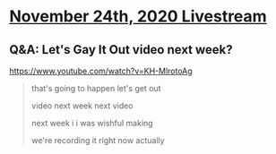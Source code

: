 # [November 24th, 2020 Livestream](../2020-11-24.md)
## Q&A: Let's Gay It Out video next week?
https://www.youtube.com/watch?v=KH-MlrotoAg
> that's going to happen let's get out
> 
> video next week next video
> 
> next week i i was wishful making
> 
> we're recording it right now actually
> 
